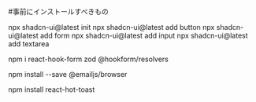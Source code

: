 #事前にインストールすべきもの

npx shadcn-ui@latest init
npx shadcn-ui@latest add button
npx shadcn-ui@latest add form
npx shadcn-ui@latest add input
npx shadcn-ui@latest add textarea

npm i react-hook-form zod @hookform/resolvers

npm install --save @emailjs/browser

npm install react-hot-toast